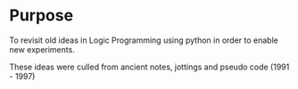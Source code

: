 # Purpose
To revisit old ideas in Logic Programming using python 
in order to enable new experiments. 

These ideas were culled from ancient notes, jottings and pseudo code (1991 - 1997)